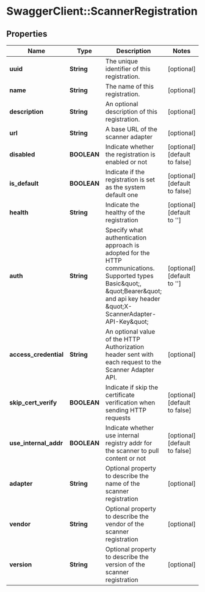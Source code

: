 # SwaggerClient::ScannerRegistration

## Properties
Name | Type | Description | Notes
------------ | ------------- | ------------- | -------------
**uuid** | **String** | The unique identifier of this registration. | [optional] 
**name** | **String** | The name of this registration. | [optional] 
**description** | **String** | An optional description of this registration. | [optional] 
**url** | **String** | A base URL of the scanner adapter | [optional] 
**disabled** | **BOOLEAN** | Indicate whether the registration is enabled or not | [optional] [default to false]
**is_default** | **BOOLEAN** | Indicate if the registration is set as the system default one | [optional] [default to false]
**health** | **String** | Indicate the healthy of the registration | [optional] [default to &#39;&#39;]
**auth** | **String** | Specify what authentication approach is adopted for the HTTP communications. Supported types Basic\&quot;, \&quot;Bearer\&quot; and api key header \&quot;X-ScannerAdapter-API-Key\&quot;  | [optional] [default to &#39;&#39;]
**access_credential** | **String** | An optional value of the HTTP Authorization header sent with each request to the Scanner Adapter API.  | [optional] 
**skip_cert_verify** | **BOOLEAN** | Indicate if skip the certificate verification when sending HTTP requests | [optional] [default to false]
**use_internal_addr** | **BOOLEAN** | Indicate whether use internal registry addr for the scanner to pull content or not | [optional] [default to false]
**adapter** | **String** | Optional property to describe the name of the scanner registration | [optional] 
**vendor** | **String** | Optional property to describe the vendor of the scanner registration | [optional] 
**version** | **String** | Optional property to describe the version of the scanner registration | [optional] 


